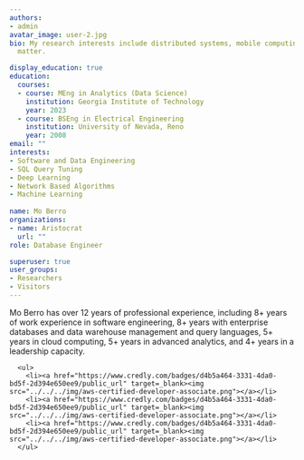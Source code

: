 ```yaml
---
authors:
- admin
avatar_image: user-2.jpg
bio: My research interests include distributed systems, mobile computing and programmable
  matter.

display_education: true
education:
  courses:
  - course: MEng in Analytics (Data Science)
    institution: Georgia Institute of Technology
    year: 2023
  - course: BSEng in Electrical Engineering
    institution: University of Nevada, Reno
    year: 2008
email: ""
interests:
- Software and Data Engineering
- SQL Query Tuning
- Deep Learning
- Network Based Algorithms
- Machine Learning 
 
name: Mo Berro
organizations:
- name: Aristocrat
  url: ""
role: Database Engineer

superuser: true
user_groups:
- Researchers
- Visitors
---
```



Mo Berro has over 12 years of professional experience, including 8+ years of work experience in software engineering, 8+ years with enterprise databases and data warehouse management and query languages, 5+ years in cloud computing, 5+ years in advanced analytics, and 4+ years in a leadership capacity.


      <ul>
        <li><a href="https://www.credly.com/badges/d4b5a464-3331-4da0-bd5f-2d394e650ee9/public_url" target=_blank><img src="../../../img/aws-certified-developer-associate.png"></a></li>
        <li><a href="https://www.credly.com/badges/d4b5a464-3331-4da0-bd5f-2d394e650ee9/public_url" target=_blank><img src="../../../img/aws-certified-developer-associate.png"></a></li>
        <li><a href="https://www.credly.com/badges/d4b5a464-3331-4da0-bd5f-2d394e650ee9/public_url" target=_blank><img src="../../../img/aws-certified-developer-associate.png"></a></li>
      </ul>